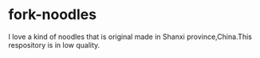 # fork-noodles
I love a kind of noodles that is original made in Shanxi province,China.This respository is in low quality.
